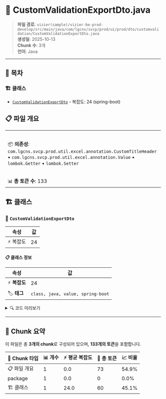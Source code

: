 # 📄 CustomValidationExportDto.java

> **파일 경로**: `vizier(sample)/vizier-be-prod-develop/src/main/java/com/lgcns/svcp/prod/ui/prod/dto/customvalidation/CustomValidationExportDto.java`  
> **생성일**: 2025-10-13  
> **Chunk 수**: 3개  
> **언어**: Java
---

## 📑 목차

### 🏗️ 클래스
- [`CustomValidationExportDto`](#class-customvalidationexportdto) - 복잡도: 24 (spring-boot)

## 📋 파일 개요

| | |
|--|--|
| 📦 **의존성**: `com.lgcns.svcp.prod.util.excel.annotation.CustomTitleHeader` • `com.lgcns.svcp.prod.util.excel.annotation.Value` • `lombok.Getter` • `lombok.Setter` | ⚡ **총 복잡도**: 24 |
| 📊 **총 토큰 수**: 133 |  |



## 🏗️ 클래스

### <a id="class-customvalidationexportdto"></a>🎯 `CustomValidationExportDto`

| 속성 | 값 |
|------|----|
| ⚡ 복잡도 | 24 |



#### 📋 클래스 정보

| 속성 | 값 |
|------|----|
| ⚡ **복잡도** | 24 || 📍 **라인 범위** | 12-12 |
| 🏷️ **태그** | `class, java, value, spring-boot` || 🏗️ **프레임워크** | `spring-boot` |

<details>
<summary>🔍 코드 미리보기</summary>

```java
public class CustomValidationExportDto {
	
	@Value(name ="customvalidation.excel.number")
	private String number;
	
	@Value(name ="customvalidation.excel.condition.item")
	private String itemCondition;
	
	@Value(name ="customvalidation.excel.condition.attribute")
	private String attributeCondition;
	
	@Value(name ="customvalidation.excel.condition.validation")
	private String validationCondition;
	
	@Value(name ="customvalidation.excel.action.item")
	private String itemAction;
	
	@Value(name ="customvalidation.excel.action.attribute")
	private String attributeAction;
	
	@Value(name ="customvalidation.excel.action.validation")
	private String validationAction;
	
	@Value(name ="customvalidation.excel.registeruser")
	private String registerUser;
	
	@Value(name ="customvalidation.excel.registe...
```

**Chunk 정보**
- 🆔 **ID**: `0be2e7478473`
- 📍 **라인**: 12-12
- 📊 **토큰**: 60
- 🏷️ **태그**: `class, java, value, spring-boot`

</details>

---





## 🧩 Chunk 요약

이 파일은 총 **3개의 chunk**로 구성되어 있으며, **133개의 토큰**을 포함합니다.

| 🧩 Chunk 타입 | 📊 개수 | ⚡ 평균 복잡도 | 📝 총 토큰 | 📈 비율 |
|---------------|--------|-------------|----------|--------|
| 📋 파일 개요 | 1 | 0.0 | 73 | 54.9% |
| package | 1 | 0.0 | 0 | 0.0% |
| 🏗️ 클래스 | 1 | 24.0 | 60 | 45.1% |

